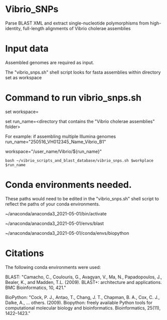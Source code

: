 # Vibrio_SNPs
Parse BLAST XML and extract single-nucleotide polymorphisms from high-identity, full-length alignments of Vibrio cholerae assemblies

# Input data
Assembled genomes are required as input.

The "vibrio_snps.sh" shell script looks for fasta assemblies within directory set as workspace

# Command to run vibrio_snps.sh
set workspace=<your folder>

set run_name=<directory that contains the "Vibrio cholerae assemblies" folder>

For example: if assembling multiple Illumina genomes 
run_name="250516_VH012345_Name_Vibrio_B1" 

workspace="/user_name/Vibrio/${run_name}"

```
bash ~/vibrio_scripts_and_blast_database/vibrio_snps.sh $workplace $run_name
```

# Conda environments needed. 
These paths would need to be edited in the "vibrio_snps.sh" shell script to reflect the paths of your conda environments.

~/anaconda/anaconda3_2021-05-01/bin/activate

~/anaconda/anaconda3_2021-05-01/envs/blast

~/anaconda/anaconda3_2021-05-01/conda/envs/biopython

# Citations

The following conda environments were used:

BLAST: "Camacho, C., Coulouris, G., Avagyan, V., Ma, N., Papadopoulos, J., Bealer, K., and Madden, T.L. (2009). BLAST+: architecture and applications. BMC Bioinformatics, 10, 421."

BioPython: "Cock, P. J., Antao, T., Chang, J. T., Chapman, B. A., Cox, C. J., Dalke, A., … others. (2009). Biopython: freely available Python tools for computational molecular biology and bioinformatics. Bioinformatics, 25(11), 1422–1423."
